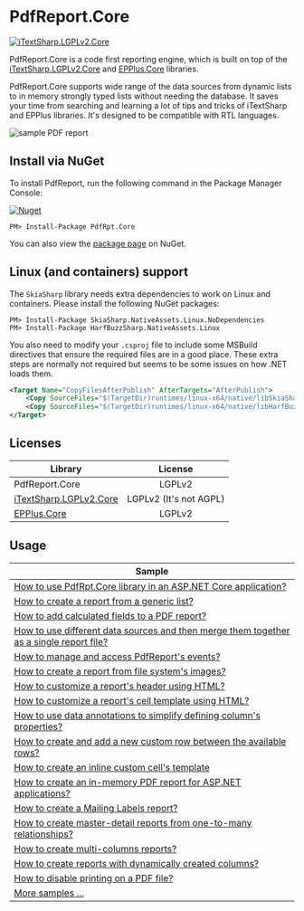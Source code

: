 PdfReport.Core
=======

[![iTextSharp.LGPLv2.Core](https://github.com/VahidN/PdfReport.Core/workflows/.NET%20Core%20Build/badge.svg)](https://github.com/VahidN/PdfReport.Core)


PdfReport.Core is a code first reporting engine, which is built on top of the [iTextSharp.LGPLv2.Core](https://github.com/VahidN/iTextSharp.LGPLv2.Core) and [EPPlus.Core](https://github.com/VahidN/EPPlus.Core) libraries.

PdfReport.Core supports wide range of the data sources from dynamic lists to in memory strongly typed lists without needing the database. It saves your time from searching and learning a lot of tips and tricks of iTextSharp and EPPlus libraries. It's designed to be compatible with RTL languages.

![sample PDF report](https://github.com/VahidN/PdfReport.Core/tree/master/src/PdfRpt.Core.FunctionalTests/Images/sample.png)



Install via NuGet
-----------------
To install PdfReport, run the following command in the Package Manager Console:

[![Nuget](https://img.shields.io/nuget/v/PdfRpt.Core)](https://www.nuget.org/packages/PdfRpt.Core/)

```
PM> Install-Package PdfRpt.Core
```

You can also view the [package page](https://www.nuget.org/packages/PdfRpt.Core/) on NuGet.


## Linux (and containers) support

The `SkiaSharp` library needs extra dependencies to work on Linux and containers. Please install the following NuGet packages:

```
PM> Install-Package SkiaSharp.NativeAssets.Linux.NoDependencies
PM> Install-Package HarfBuzzSharp.NativeAssets.Linux
```

You also need to modify your `.csproj` file to include some MSBuild directives that ensure the required files are in a good place. These extra steps are normally not required but seems to be some issues on how .NET loads them.

```xml
<Target Name="CopyFilesAfterPublish" AfterTargets="AfterPublish">
    <Copy SourceFiles="$(TargetDir)runtimes/linux-x64/native/libSkiaSharp.so" DestinationFolder="$([System.IO.Path]::GetFullPath('$(PublishDir)'))/bin/" />
    <Copy SourceFiles="$(TargetDir)runtimes/linux-x64/native/libHarfBuzzSharp.so" DestinationFolder="$([System.IO.Path]::GetFullPath('$(PublishDir)'))/bin/" />    
</Target>
```


Licenses
-----------------

| Library                 | License  |
| ----------------------- | :------: |
| PdfReport.Core          | LGPLv2   |
|[iTextSharp.LGPLv2.Core](https://github.com/VahidN/iTextSharp.LGPLv2.Core)| LGPLv2 (It's not AGPL) |
|[EPPlus.Core](https://github.com/VahidN/EPPlus.Core)| LGPLv2|



Usage
-----------------
| Sample                 |
| -----------------------|
| [How to use PdfRpt.Core library in an ASP.NET Core application?](https://github.com/VahidN/PdfReport.Core/tree/master/PdfRpt.Core.SampleWebApp) |
| [How to create a report from a generic list?](https://github.com/VahidN/PdfReport.Core/tree/master/src/PdfRpt.Core.FunctionalTests/IListPdfReport.cs) |
| [How to add calculated fields to a PDF report?](https://github.com/VahidN/PdfReport.Core/tree/master/src/PdfRpt.Core.FunctionalTests/CalculatedFieldsPdfReport.cs) |
| [How to use different data sources and then merge them together as a single report file?](https://github.com/VahidN/PdfReport.Core/tree/master/src/PdfRpt.Core.FunctionalTests/MergePdfFilesPdfReport.cs) |
| [How to manage and access PdfReport's events?](https://github.com/VahidN/PdfReport.Core/tree/master/src/PdfRpt.Core.FunctionalTests/EventsPdfReport.cs) |
| [How to create a report from file system's images?](https://github.com/VahidN/PdfReport.Core/tree/master/src/PdfRpt.Core.FunctionalTests/ImageFilePathPdfReport.cs) |
| [How to customize a report's header using HTML?](https://github.com/VahidN/PdfReport.Core/tree/master/src/PdfRpt.Core.FunctionalTests/HtmlHeaderPdfReport.cs) |
| [How to customize a report's cell template using HTML?](https://github.com/VahidN/PdfReport.Core/tree/master/src/PdfRpt.Core.FunctionalTests/HtmlCellTemplatePdfReport.cs) |
| [How to use data annotations to simplify defining column's properties?](https://github.com/VahidN/PdfReport.Core/tree/master/src/PdfRpt.Core.FunctionalTests/DataAnnotationsPdfReport.cs) |
| [How to create and add a new custom row between the available rows?](https://github.com/VahidN/PdfReport.Core/tree/master/src/PdfRpt.Core.FunctionalTests/InjectCustomRowsPdfReport.cs) |
| [How to create an inline custom cell's template](https://github.com/VahidN/PdfReport.Core/tree/master/src/PdfRpt.Core.FunctionalTests/InlineProvidersPdfReport.cs) |
| [How to create an in-memory PDF report for ASP.NET applications?](https://github.com/VahidN/PdfReport.Core/tree/master/src/PdfRpt.Core.FunctionalTests/InMemoryPdfReport.cs) |
| [How to create a Mailing Labels report?](https://github.com/VahidN/PdfReport.Core/tree/master/src/PdfRpt.Core.FunctionalTests/MailingLabelPdfReport.cs) |
| [How to create master-detail reports from one-to-many relationships?](https://github.com/VahidN/PdfReport.Core/tree/master/src/PdfRpt.Core.FunctionalTests/MasterDetailsPdfReport.cs) |
| [How to create multi-columns reports?](https://github.com/VahidN/PdfReport.Core/tree/master/src/PdfRpt.Core.FunctionalTests/WrapGroupsInColumnsPdfReport.cs) |
| [How to create reports with dynamically created columns?](https://github.com/VahidN/PdfReport.Core/tree/master/src/PdfRpt.Core.FunctionalTests/AdHocColumnsPdfReport.cs) |
| [How to disable printing on a PDF file?](https://github.com/VahidN/PdfReport.Core/tree/master/src/PdfRpt.Core.FunctionalTests/DigitalSignaturePdfReport.cs) |
| [More samples ...](https://github.com/VahidN/PdfReport.Core/tree/master/src/PdfRpt.Core.FunctionalTests/) |
